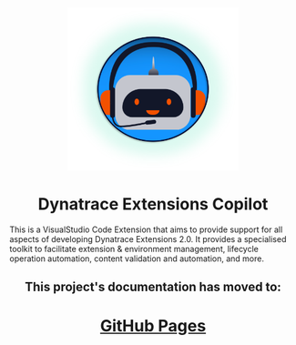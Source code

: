<p align="center">
  <img src="./src/assets/logos/copilot_logo.png" width=300>
</p>

<h1 align="center">Dynatrace Extensions Copilot</h1>

This is a VisualStudio Code Extension that aims to provide support for all aspects of developing Dynatrace Extensions 2.0. It provides a specialised toolkit to facilitate extension & environment management, lifecycle operation automation, content validation and automation, and more.

<h2 align="center">
  This project's documentation has moved to: 
</h2>
<h1 align="center">
  <a href="https://dynatrace-extensions.github.io/dynatrace-extensions-copilot/">
    GitHub Pages
  </a>
</h1>
